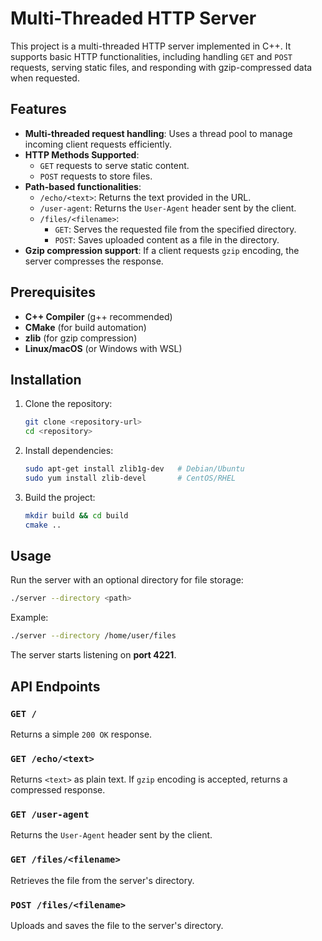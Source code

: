 # Multi-Threaded HTTP Server

This project is a multi-threaded HTTP server implemented in C++. It supports basic HTTP functionalities, including handling `GET` and `POST` requests, serving static files, and responding with gzip-compressed data when requested.

## Features

- **Multi-threaded request handling**: Uses a thread pool to manage incoming client requests efficiently.
- **HTTP Methods Supported**:
  - `GET` requests to serve static content.
  - `POST` requests to store files.
- **Path-based functionalities**:
  - `/echo/<text>`: Returns the text provided in the URL.
  - `/user-agent`: Returns the `User-Agent` header sent by the client.
  - `/files/<filename>`:
    - `GET`: Serves the requested file from the specified directory.
    - `POST`: Saves uploaded content as a file in the directory.
- **Gzip compression support**: If a client requests `gzip` encoding, the server compresses the response.

## Prerequisites

- **C++ Compiler** (g++ recommended)
- **CMake** (for build automation)
- **zlib** (for gzip compression)
- **Linux/macOS** (or Windows with WSL)

## Installation

1. Clone the repository:
   ```sh
   git clone <repository-url>
   cd <repository>
   ```
2. Install dependencies:
   ```sh
   sudo apt-get install zlib1g-dev   # Debian/Ubuntu
   sudo yum install zlib-devel       # CentOS/RHEL
   ```
3. Build the project:
   ```sh
   mkdir build && cd build
   cmake ..
   ```

## Usage

Run the server with an optional directory for file storage:
```sh
./server --directory <path>
```
Example:
```sh
./server --directory /home/user/files
```
The server starts listening on **port 4221**.

## API Endpoints

### `GET /`
Returns a simple `200 OK` response.

### `GET /echo/<text>`
Returns `<text>` as plain text. If `gzip` encoding is accepted, returns a compressed response.

### `GET /user-agent`
Returns the `User-Agent` header sent by the client.

### `GET /files/<filename>`
Retrieves the file from the server's directory.

### `POST /files/<filename>`
Uploads and saves the file to the server's directory.


